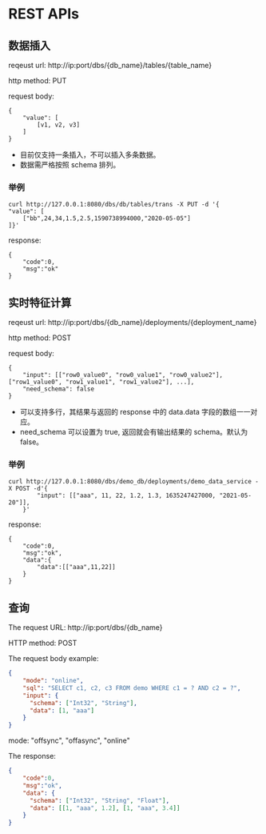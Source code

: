 # REST APIs

## 数据插入

reqeust url: http://ip:port/dbs/{db_name}/tables/{table_name}

http method: PUT 

request body: 
```
{
    "value": [
    	[v1, v2, v3]
    ]
}
```

+ 目前仅支持一条插入，不可以插入多条数据。
+ 数据需严格按照 schema 排列。

### 举例

```
curl http://127.0.0.1:8080/dbs/db/tables/trans -X PUT -d '{
"value": [
    ["bb",24,34,1.5,2.5,1590738994000,"2020-05-05"]
]}'
```
response:

```
{
    "code":0,
    "msg":"ok"
}
```

## 实时特征计算

reqeust url: http://ip:port/dbs/{db_name}/deployments/{deployment_name}

http method: POST

request body: 

```
{
    "input": [["row0_value0", "row0_value1", "row0_value2"], ["row1_value0", "row1_value1", "row1_value2"], ...],
    "need_schema": false
}
```

+ 可以支持多行，其结果与返回的 response 中的 data.data 字段的数组一一对应。
+ need_schema 可以设置为 true, 返回就会有输出结果的 schema。默认为 false。

### 举例

```
curl http://127.0.0.1:8080/dbs/demo_db/deployments/demo_data_service -X POST -d'{
        "input": [["aaa", 11, 22, 1.2, 1.3, 1635247427000, "2021-05-20"]],
    }'
```

response:

```
{
    "code":0,
    "msg":"ok",
    "data":{
        "data":[["aaa",11,22]]
    }
}
```

## 查询

The request URL: http://ip:port/dbs/{db_name}

HTTP method: POST

The request body example: 

```json
{
    "mode": "online",
    "sql": "SELECT c1, c2, c3 FROM demo WHERE c1 = ? AND c2 = ?",
    "input": {
      "schema": ["Int32", "String"],
      "data": [1, "aaa"]
    }
}
```

mode: "offsync", "offasync", "online"

The response:

```json
{
    "code":0,
    "msg":"ok",
    "data": {
      "schema": ["Int32", "String", "Float"],
      "data": [[1, "aaa", 1.2], [1, "aaa", 3.4]]
    }
}
```
